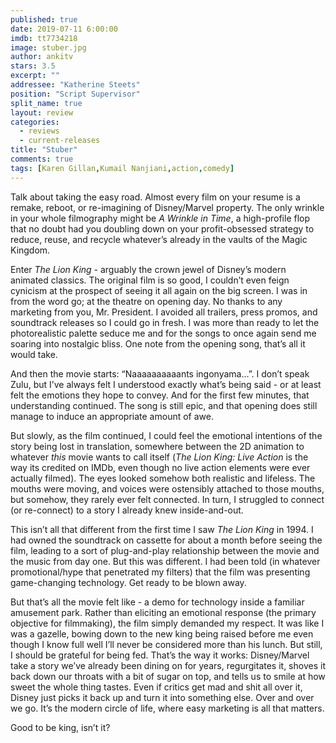 ```yaml
---
published: true
date: 2019-07-11 6:00:00
imdb: tt7734218
image: stuber.jpg
author: ankitv
stars: 3.5
excerpt: ""
addressee: "Katherine Steets"
position: "Script Supervisor"
split_name: true
layout: review
categories: 
  - reviews
  - current-releases
title: "Stuber"
comments: true
tags: [Karen Gillan,Kumail Nanjiani,action,comedy]
---
```

Talk about taking the easy road. Almost every film on your resume is a remake, reboot, or re-imagining of Disney/Marvel property. The only wrinkle in your whole filmography might be _A Wrinkle in Time_, a high-profile flop that no doubt had you doubling down on your profit-obsessed strategy to reduce, reuse, and recycle whatever’s already in the vaults of the Magic Kingdom. 

Enter _The Lion King_ - arguably the crown jewel of Disney’s modern animated classics. The original film is so good, I couldn’t even feign cynicism at the prospect of seeing it all again on the big screen. I was in from the word go; at the theatre on opening day. No thanks to any marketing from you, Mr. President. I avoided all trailers, press promos, and soundtrack releases so I could go in fresh. I was more than ready to let the photorealistic palette seduce me and for the songs to once again send me soaring into nostalgic bliss. One note from the opening song, that’s all it would take. 

And then the movie starts: “Naaaaaaaaaants ingonyama…”. I don’t speak Zulu, but I’ve always felt I understood exactly what’s being said - or at least felt the emotions they hope to convey. And for the first few minutes, that understanding continued. The song is still epic, and that opening does still manage to induce an appropriate amount of awe.

But slowly, as the film continued, I could feel the emotional intentions of the story being lost in translation, somewhere between the 2D animation to whatever _this_ movie wants to call itself (_The Lion King: Live Action_ is the way its credited on IMDb, even though no live action elements were ever actually filmed). The eyes looked somehow both realistic and lifeless. The mouths were moving, and voices were ostensibly attached to those mouths, but somehow, they rarely ever felt connected. In turn, I struggled to connect (or re-connect) to a story I already knew inside-and-out. 

This isn’t all that different from the first time I saw _The Lion King_ in 1994. I had owned the soundtrack on cassette for about a month before seeing the film, leading to a sort of plug-and-play relationship between the movie and the music from day one. But this was different. I had been told (in whatever promotional/hype that penetrated my filters) that the film was presenting game-changing technology. Get ready to be blown away. 

But that’s all the movie felt like - a demo for technology inside a familiar amusement park. Rather than eliciting an emotional response (the primary objective for filmmaking), the film simply demanded my respect. It was like I was a gazelle, bowing down to the new king being raised before me even though I know full well I’ll never be considered more than his lunch. But still, I should be grateful for being fed. That’s the way it works: Disney/Marvel take a story we’ve already been dining on for years, regurgitates it, shoves it back down our throats with a bit of sugar on top, and tells us to smile at how sweet the whole thing tastes. Even if critics get mad and shit all over it, Disney just picks it back up and turn it into something else. Over and over we go. It’s the modern circle of life, where easy marketing is all that matters. 

Good to be king, isn’t it?